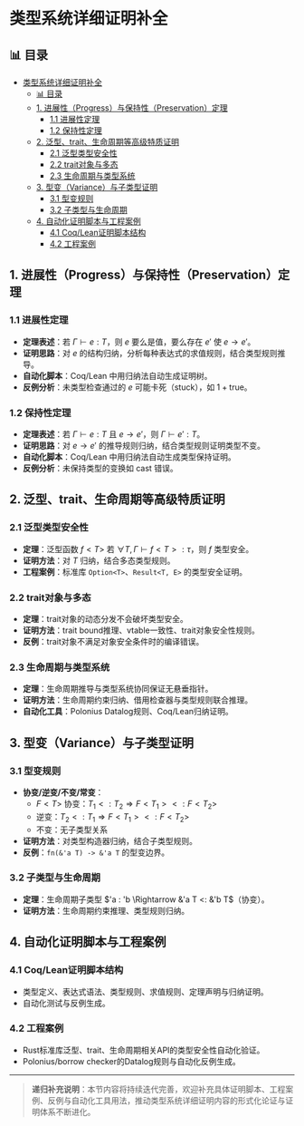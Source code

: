 ﻿# 类型系统详细证明补全


## 📊 目录

- [类型系统详细证明补全](#类型系统详细证明补全)
  - [📊 目录](#-目录)
  - [1. 进展性（Progress）与保持性（Preservation）定理](#1-进展性progress与保持性preservation定理)
    - [1.1 进展性定理](#11-进展性定理)
    - [1.2 保持性定理](#12-保持性定理)
  - [2. 泛型、trait、生命周期等高级特质证明](#2-泛型trait生命周期等高级特质证明)
    - [2.1 泛型类型安全性](#21-泛型类型安全性)
    - [2.2 trait对象与多态](#22-trait对象与多态)
    - [2.3 生命周期与类型系统](#23-生命周期与类型系统)
  - [3. 型变（Variance）与子类型证明](#3-型变variance与子类型证明)
    - [3.1 型变规则](#31-型变规则)
    - [3.2 子类型与生命周期](#32-子类型与生命周期)
  - [4. 自动化证明脚本与工程案例](#4-自动化证明脚本与工程案例)
    - [4.1 Coq/Lean证明脚本结构](#41-coqlean证明脚本结构)
    - [4.2 工程案例](#42-工程案例)


## 1. 进展性（Progress）与保持性（Preservation）定理

### 1.1 进展性定理

- **定理表述**：若 $\Gamma \vdash e : T$，则 $e$ 要么是值，要么存在 $e'$ 使 $e \rightarrow e'$。
- **证明思路**：对 $e$ 的结构归纳，分析每种表达式的求值规则，结合类型规则推导。
- **自动化脚本**：Coq/Lean 中用归纳法自动生成证明树。
- **反例分析**：未类型检查通过的 $e$ 可能卡死（stuck），如 $1 + \text{true}$。

### 1.2 保持性定理

- **定理表述**：若 $\Gamma \vdash e : T$ 且 $e \rightarrow e'$，则 $\Gamma \vdash e' : T$。
- **证明思路**：对 $e \rightarrow e'$ 的推导规则归纳，结合类型规则证明类型不变。
- **自动化脚本**：Coq/Lean 中用归纳法自动生成类型保持证明。
- **反例分析**：未保持类型的变换如 $\text{cast}$ 错误。

## 2. 泛型、trait、生命周期等高级特质证明

### 2.1 泛型类型安全性

- **定理**：泛型函数 $f<T>$ 若 $\forall T, \Gamma \vdash f<T> : \tau$，则 $f$ 类型安全。
- **证明方法**：对 $T$ 归纳，结合多态类型规则。
- **工程案例**：标准库 `Option<T>`、`Result<T, E>` 的类型安全证明。

### 2.2 trait对象与多态

- **定理**：trait对象的动态分发不会破坏类型安全。
- **证明方法**：trait bound推理、vtable一致性、trait对象安全性规则。
- **反例**：trait对象不满足对象安全条件时的编译错误。

### 2.3 生命周期与类型系统

- **定理**：生命周期推导与类型系统协同保证无悬垂指针。
- **证明方法**：生命周期约束归纳、借用检查器与类型规则联合推理。
- **自动化工具**：Polonius Datalog规则、Coq/Lean归纳证明。

## 3. 型变（Variance）与子类型证明

### 3.1 型变规则

- **协变/逆变/不变/常变**：
  - $F<T>$ 协变：$T_1 <: T_2 \Rightarrow F<T_1> <: F<T_2>$
  - 逆变：$T_2 <: T_1 \Rightarrow F<T_1> <: F<T_2>$
  - 不变：无子类型关系
- **证明方法**：对类型构造器归纳，结合子类型规则。
- **反例**：`fn(&'a T) -> &'a T` 的型变边界。

### 3.2 子类型与生命周期

- **定理**：生命周期子类型 $'a : 'b \Rightarrow &'a T <: &'b T$（协变）。
- **证明方法**：生命周期约束推理、类型规则归纳。

## 4. 自动化证明脚本与工程案例

### 4.1 Coq/Lean证明脚本结构

- 类型定义、表达式语法、类型规则、求值规则、定理声明与归纳证明。
- 自动化测试与反例生成。

### 4.2 工程案例

- Rust标准库泛型、trait、生命周期相关API的类型安全性自动化验证。
- Polonius/borrow checker的Datalog规则与自动化反例生成。

---

> **递归补充说明**：本节内容将持续迭代完善，欢迎补充具体证明脚本、工程案例、反例与自动化工具用法，推动类型系统详细证明内容的形式化论证与证明体系不断进化。

